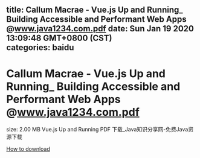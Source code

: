 
title: Callum Macrae - Vue.js Up and Running_ Building Accessible and Performant Web Apps @www.java1234.com.pdf
date: Sun Jan 19 2020 13:09:48 GMT+0800 (CST)    
categories: baidu
---

# Callum Macrae - Vue.js Up and Running_ Building Accessible and Performant Web Apps @www.java1234.com.pdf
size: 2.00 MB
 Vue.js Up and Running PDF 下载_Java知识分享网-免费Java资源下载
 

[How to download](https://bpcam.bemobtrk.com/go/2ceec3aa-1ca2-46d6-b9ff-aaa5c184517c?jno=433)